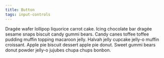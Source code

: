 ```yaml
---
title: Button
tags: input-controls
---
```


Dragée wafer lollipop liquorice carrot cake. Icing chocolate bar dragée sesame snaps biscuit candy gummi bears. Candy canes toffee toffee pudding muffin topping macaroon jelly.
Halvah jelly cupcake jelly-o muffin croissant. Apple pie biscuit dessert apple pie donut. Sweet gummi bears donut powder jelly-o jujubes chupa chups bonbon.
